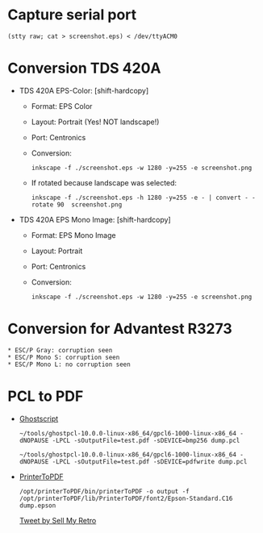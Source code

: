 

# Capture serial port

`(stty raw; cat > screenshot.eps) < /dev/ttyACM0`

# Conversion TDS 420A

* TDS 420A EPS-Color: [shift-hardcopy] 

    * Format: EPS Color
    * Layout: Portrait (Yes! NOT landscape!)
    * Port: Centronics
    * Conversion: 

        `inkscape -f ./screenshot.eps -w 1280 -y=255 -e screenshot.png`

    * If rotated because landscape was selected:

        `inkscape -f ./screenshot.eps -h 1280 -y=255 -e - | convert - -rotate 90  screenshot.png`

* TDS 420A EPS Mono Image: [shift-hardcopy] 

    * Format: EPS Mono Image
    * Layout: Portrait 
    * Port: Centronics
    * Conversion: 

        `inkscape -f ./screenshot.eps -w 1280 -y=255 -e screenshot.png`

# Conversion for Advantest R3273

    * ESC/P Gray: corruption seen
    * ESC/P Mono S: corruption seen
    * ESC/P Mono L: no corruption seen


# PCL to PDF

* [Ghostscript](https://ghostscript.com/releases/gpcldnld.html)

    `~/tools/ghostpcl-10.0.0-linux-x86_64/gpcl6-1000-linux-x86_64 -dNOPAUSE -LPCL -sOutputFile=test.pdf -sDEVICE=bmp256 dump.pcl`

    `~/tools/ghostpcl-10.0.0-linux-x86_64/gpcl6-1000-linux-x86_64 -dNOPAUSE -LPCL -sOutputFile=test.pdf -sDEVICE=pdfwrite dump.pcl`

* [PrinterToPDF](https://github.com/tomverbeure/PrinterToPDF)

    `/opt/printerToPDF/bin/printerToPDF -o output -f /opt/printerToPDF/lib/PrinterToPDF/font2/Epson-Standard.C16  dump.epson`

    [Tweet by Sell My Retro](https://twitter.com/SellMyRetro/status/1614215674024398848)
	
